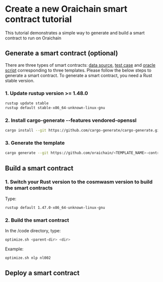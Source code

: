 # Create a new Oraichain smart contract tutorial

This tutorial demonstrates a simple way to generate and build a smart contract to run on Oraichain

## Generate a smart contract (optional)

There are three types of smart contracts: [data source](https://github.com/oraichain/datasource-contract-template.git), [test case](https://github.com/oraichain/testcase-contract-template.git) and [oracle script](https://github.com/oraichain/oscript-contract-template.git) corresponding to three templates. Please follow the below steps to generate a smart contract. To generate a smart contract, you need a Rust stable version.

### 1. Update rustup version >= 1.48.0

```bash
rustup update stable
rustup default stable-x86_64-unknown-linux-gnu
```

### 2. Install cargo-generate --features vendored-openssl

```bash
cargo install --git https://github.com/cargo-generate/cargo-generate.git --features vendored-openssl
```

### 3. Generate the template

```bash
cargo generate --git https://github.com/oraichain/<TEMPLATE_NAME>-contract-template.git --name <PROJECT_NAME> --force
```

## Build a smart contract

### 1. Switch your Rust version to the cosmwasm version to build the smart contracts

Type:

```bash
rustup default 1.47.0-x86_64-unknown-linux-gnu
```

### 2. Build the smart contract

In the /code directory, type:

```bash
optimize.sh <parent-dir> <dir>
```

Example:

```bash
optimize.sh nlp nl002
```

## Deploy a smart contract